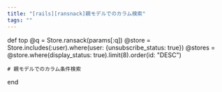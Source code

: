 ```yaml
---
title: "[rails][ransnack]親モデルでのカラム検索"
tags: ""
---
```


def top
    @q = Store.ransack(params[:q])
    @store = Store.includes(:user).where(user: {unsubscribe_status: true})
    @stores = @store.where(display_status: true).limit(8).order(id: "DESC")

    # 親モデルでのカラム条件検索

  end
